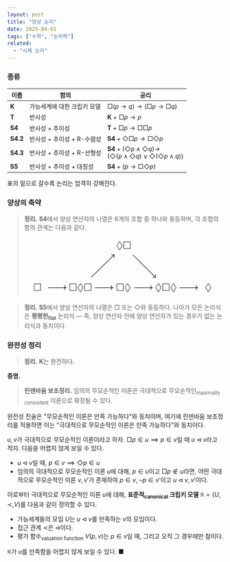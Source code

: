 ```yaml
---
layout: post
title: "양상 논리"
date: 2025-04-01
tags: ["수학", "논리학"]
related:
  - "시제 논리"
---
```


### 종류

| 이름     | 함의                        | 공리                                                                                                                  |
| -------- | --------------------------- | --------------------------------------------------------------------------------------------------------------------- |
| **K**    | 가능세계에 대한 크립키 모델 | $\Box(p \to q) \to (\Box p \to \Box q)$                                                                               |
| **T**    | 반사성                      | **K** + $\Box p \to p$                                                                                                |
| **S4**   | 반사성 + 추이성             | **T** + $\Box p \to \Box \Box p$                                                                                      |
| **S4.2** | 반사성 + 추이성 + R-수렴성  | **S4** + $\Diamond \Box p \to \Box \Diamond p$                                                                        |
| **S4.3** | 반사성 + 추이성 + R-선형성  | **S4** + $(\Diamond p \land \Diamond q) \to$ <br> $(\Diamond (p \land \Diamond q) \lor \Diamond(\Diamond p \land q))$ |
| **S5**   | 반사성 + 추이성 + 대칭성    | **S4** + $(p \to \Box \Diamond p)$                                                                                    |

표의 밑으로 갈수록 논리는 엄격히 강해진다.

### 양상의 축약

> **정리.** **S4**에서 양상 연산자의 나열은 6개의 조합 중 하나와 동등하며, 각 조합의 함의 관계는 다음과 같다.
>
> <img src="/public/modal-operators.jpeg" width="550px" style="margin: 0 auto; mix-blend-mode: multiply;">

> **정리.** **S5**에서 양상 연산자의 나열은 $\Box$ 또는 $\Diamond$와 동등하다. 나아가 모든 논리식은 **평평한<sub>flat</sub>** 논리식 — 즉, 양상 연산자 안에 양상 연산자가 있는 경우가 없는 논리식과 동치이다.

### 완전성 정리

> **정리.** **K**는 완전하다.

**증명.**

> **린덴바움 보조정리.** 임의의 무모순적인 이론은 극대적으로 무모순적인<sub>maximally consistent</sub> 이론으로 확장될 수 있다.

완전성 진술은 "무모순적인 이론은 만족 가능하다"와 동치이며, 여기에 린덴바움 보조정리를 적용하면 이는 "극대적으로 무모순적인 이론은 만족 가능하다"와 동치이다.

$u, v$가 극대적으로 무모순적인 이론이라고 하자. $\Box p \in u \implies p \in v$일 때 $u \lhd v$라고 적자. 다음을 어렵지 않게 보일 수 있다.

- $u \lhd v$일 때, $p \in v \implies \Diamond p \in u$
- 임의의 극대적으로 무모순적인 이론 $u$에 대해, $p \in u$이고 $\Box p \notin u$라면, 어떤 극대적으로 무모순적인 이론 $v, v'$가 존재하여 $p \in v, \lnot p \in v'$이고 $u \lhd v, v'$이다.

이로부터 극대적으로 무모순적인 이론 $u$에 대해, **표준적<sub>canonical</sub> 크립키 모델** $\mathfrak{K} = (U, \prec, V)$를 다음과 같이 정의할 수 있다.

- 가능세계들의 모임 $U$는 $u \lhd v$를 만족하는 $v$의 모임이다.
- 접근 관계 $\prec$은 $\lhd$이다.
- 평가 함수<sub>valuation function</sub> $V(p, v)$는 $p \in v$일 때, 그리고 오직 그 경우에만 참이다.

$\mathfrak{K}$가 $u$를 만족함을 어렵지 않게 보일 수 있다. ■
